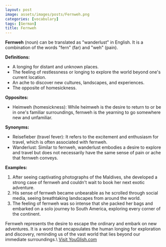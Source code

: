 ```yaml
---
layout: post
image: assets/images/posts/Fernweh.png
categories: [vocabulary]
tags: [German]
title: Fernweh
---
```


**Fernweh** (noun) can be translated as "wanderlust" in English. It is a combination of the words "fern" (far) and "weh" (pain). 

**Definitions:**
- A longing for distant and unknown places.
- The feeling of restlessness or longing to explore the world beyond one's current location.
- An ache to discover new cultures, landscapes, and experiences.
- The opposite of homesickness.

**Opposites:**
- Heimweh (homesickness): While heimweh is the desire to return to or be in one's familiar surroundings, fernweh is the yearning to go somewhere new and unfamiliar.

**Synonyms:**
- Reisefieber (travel fever): It refers to the excitement and enthusiasm for travel, which is often associated with fernweh.
- Wanderlust: Similar to fernweh, wanderlust embodies a desire to explore and travel but does not necessarily have the same sense of pain or ache that fernweh conveys.

**Examples:**
1. After seeing captivating photographs of the Maldives, she developed a strong case of fernweh and couldn't wait to book her next exotic adventure.
2. His sense of fernweh became unbearable as he scrolled through social media, seeing breathtaking landscapes from around the world.
3. The feeling of fernweh was so intense that she packed her bags and embarked on a solo journey to South America, exploring every corner of the continent.

Fernweh represents the desire to escape the ordinary and embark on new adventures. It is a word that encapsulates the human longing for exploration and discovery, reminding us of the vast world that lies beyond our immediate surroundings.\ <a id="yg-widget-0" class="youglish-widget" data-query="Fernweh" data-lang="german" data-components="8412" data-auto-start="0" data-bkg-color="theme_light" data-title="How%20to%20pronounce%20Fernweh%20in%20German"  rel="nofollow" href="https://youglish.com">Visit YouGlish.com</a><script async src="https://youglish.com/public/emb/widget.js" charset="utf-8"></script>